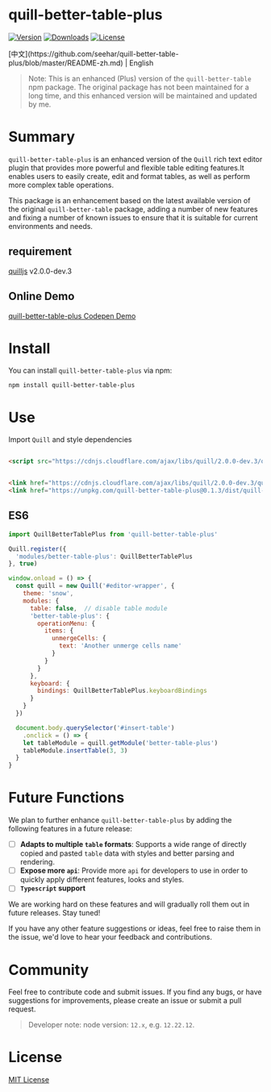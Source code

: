 # quill-better-table-plus

<p>
  <a href="https://www.npmjs.com/package/quill-better-table-plus"><img src="https://img.shields.io/npm/v/quill-better-table-plus.svg?sanitize=true" alt="Version"></a>
  <a href="https://npmcharts.com/compare/quill-better-table-plus?minimal=true"><img src="https://img.shields.io/npm/dm/quill-better-table-plus.svg?sanitize=true" alt="Downloads"></a>
  <a href="https://www.npmjs.com/package/quill-better-table-plus"><img src="https://img.shields.io/npm/l/quill-better-table-plus.svg?sanitize=true" alt="License"></a>
</p>
[中文](https://github.com/seehar/quill-better-table-plus/blob/master/README-zh.md) | English

> Note: This is an enhanced (Plus) version of the `quill-better-table` npm package. The original package has not been
> maintained for a long time, and this enhanced version will be maintained and updated by me.

# Summary

`quill-better-table-plus` is an enhanced version of the `Quill` rich text editor plugin that provides more powerful and
flexible table editing features.It enables users to easily create, edit and format tables, as well as perform more
complex table operations.

This package is an enhancement based on the latest available version of the original `quill-better-table` package,
adding a number of new features and fixing a number of known issues to ensure that it is suitable for current
environments and needs.

## requirement

[quilljs](https://github.com/quilljs/quill) v2.0.0-dev.3

## Online Demo

[quill-better-table-plus Codepen Demo](https://codepen.io/seehar/pen/yLQopvq)

# Install

You can install `quill-better-table-plus` via npm:

```shell
npm install quill-better-table-plus
```

# Use

Import `Quill` and style dependencies

```html

<script src="https://cdnjs.cloudflare.com/ajax/libs/quill/2.0.0-dev.3/quill.min.js" type="text/javascript"></script>
```

```html

<link href="https://cdnjs.cloudflare.com/ajax/libs/quill/2.0.0-dev.3/quill.snow.min.css" rel="stylesheet">
<link href="https://unpkg.com/quill-better-table-plus@0.1.3/dist/quill-better-table-plus.css" rel="stylesheet">
```

## ES6

```javascript
import QuillBetterTablePlus from 'quill-better-table-plus'

Quill.register({
  'modules/better-table-plus': QuillBetterTablePlus
}, true)

window.onload = () => {
  const quill = new Quill('#editor-wrapper', {
    theme: 'snow',
    modules: {
      table: false,  // disable table module
      'better-table-plus': {
        operationMenu: {
          items: {
            unmergeCells: {
              text: 'Another unmerge cells name'
            }
          }
        }
      },
      keyboard: {
        bindings: QuillBetterTablePlus.keyboardBindings
      }
    }
  })

  document.body.querySelector('#insert-table')
    .onclick = () => {
    let tableModule = quill.getModule('better-table-plus')
    tableModule.insertTable(3, 3)
  }
}
```

# Future Functions

We plan to further enhance `quill-better-table-plus` by adding the following features in a future release:

- [ ] **Adapts to multiple `table` formats**: Supports a wide range of directly copied and pasted `table` data with
  styles and better parsing and rendering.
- [ ] **Expose more `api`**: Provide more `api` for developers to use in order to quickly apply different features,
  looks and styles.
- [ ] **`Typescript` support**

We are working hard on these features and will gradually roll them out in future releases. Stay tuned!

If you have any other feature suggestions or ideas, feel free to raise them in the issue, we'd love to hear your
feedback and contributions.

# Community

Feel free to contribute code and submit issues. If you find any bugs, or have suggestions for improvements, please
create an issue or submit a pull request.

> Developer note: node version: `12.x`, e.g. `12.22.12`.

# License

[MIT License](https://rmm5t.mit-license.org/)
